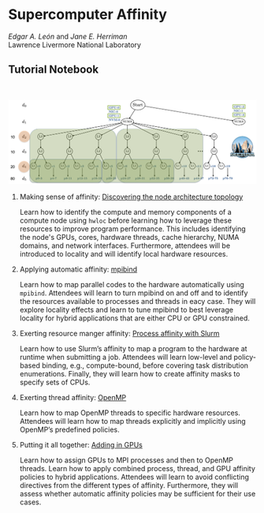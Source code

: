 # Supercomputer Affinity 

*Edgar A. León* and *Jane E. Herriman*<br>
Lawrence Livermore National Laboratory

## Tutorial Notebook 

<br>
<p align="center">
   <img src="../figures/sierra.png" width="750"/>
</p>


1. Making sense of affinity: [Discovering the node architecture topology](module1.md)

   Learn how to identify the compute and memory components of a compute node using `hwloc` before learning how to leverage these resources to improve program performance. This includes identifying the node's GPUs, cores, hardware threads, cache hierarchy, NUMA domains, and network interfaces. Furthermore, attendees will be introduced to locality and will identify local hardware resources.

2. Applying automatic affinity: [mpibind](module2.md)

   Learn how to map parallel codes to the hardware automatically using `mpibind`. Attendees will learn to turn mpibind on and off and to identify the resources available to processes and threads in eacy case. They will explore locality effects and learn to tune mpibind to best leverage locality for hybrid applications that are either CPU or GPU constrained.

3. Exerting resource manger affinity: [Process affinity with Slurm](module3.md)

   Learn how to use Slurm’s affinity to map a program to the hardware at runtime when submitting a job. Attendees will learn low-level and policy-based binding, e.g., compute-bound, before covering task distribution enumerations. Finally, they will learn how to create affinity masks to specify sets of CPUs.

4. Exerting thread affinity: [OpenMP](module4.md)

   Learn how to map OpenMP threads to specific hardware resources. Attendees will learn how to map threads explicitly and implicitly using OpenMP’s predefined policies.

5. Putting it all together: [Adding in GPUs](module5.md)

   Learn how to assign GPUs to MPI processes and then to OpenMP threads. Learn how to apply combined process, thread, and GPU affinity policies to hybrid applications. Attendees will learn to avoid conflicting directives from the different types of affinity. Furthermore, they will assess whether automatic affinity policies may be sufficient for their use cases.

